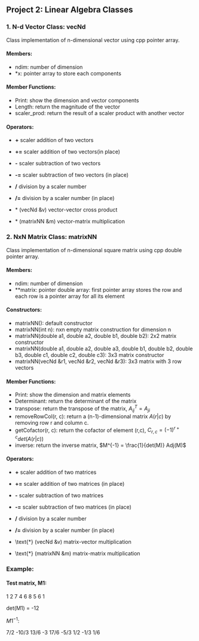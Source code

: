 ## Project 2: Linear Algebra Classes

### 1. N-d Vector Class: vecNd

Class implementation of n-dimensional vector using cpp pointer array.

#### Members:
- ndim: number of dimension
- *x: pointer array to store each components

#### Member Functions:
- Print: show the dimension and vector components
- Length: return the magnitude of the vector
- scaler_prod: return the result of a scaler product with another vector

#### Operators:
- **+** scaler addition of two vectors
- **+=** scaler addition of two vectors(in place)
- **-** scaler subtraction of two vectors
- **-=** scaler subtraction of two vectors (in place)
- **/** division by a scaler number
- **/=** division by a scaler number (in place)

- $\text{*}$ (vecNd &v) vector-vector cross product
- $\text{*}$ (matrixNN &m) vector-matrix multiplication

### 2. NxN Matrix Class: matrixNN

Class implementation of n-dimensional square matrix using cpp double pointer array.

#### Members:
- ndim: number of dimension
- **matrix: pointer double array: first pointer array stores the row and each row is a pointer array for all its element

#### Constructors:
- matrixNN(): default constructor
- matrixNN(int n): nxn empty matrix construction for dimension n
- matrixNN(double a1, double a2, double b1, double b2): 2x2 matrix constructor
- matrixNN(double a1, double a2, double a3, double b1, double b2, double b3, double c1, double c2, double c3): 3x3 matrix constructor
- matrixNN(vecNd &r1, vecNd &r2, vecNd &r3): 3x3 matrix with 3 row vectors

#### Member Functions:
- Print: show the dimension and matrix elements
- Determinant: return the determinant of the matrix
- transpose: return the transpose of the matrix, $A^T_{ij} = A_{ji}$
- removeRowCol(r, c): return a (n-1)-dimensional matrix $A(r|c)$ by removing row r and column c.
- getCofactor(r, c): return the cofactor of element (r,c), $C_{r,c} = (-1)^{r+c} det(A(r|c))$
- inverse: return the inverse matrix, $M^{-1} = \frac{1}{det(M)} Adj(M)$

#### Operators:
- **+** scaler addition of two matrices
- **+=** scaler addition of two matrices (in place)
- **-** scaler subtraction of two matrices
- **-=** scaler subtraction of two matrices (in place)
- **/** division by a scaler number
- **/=** division by a scaler number (in place)

- \text{*} (vecNd &v) matrix-vector multiplication
- \text{*} (matrixNN &m) matrix-matrix multiplication

### Example:
#### Test matrix, M1:

1 2 7
4 6 8
5 6 1

det(M1) = -12 

$M1^{-1}$:

7/2  -10/3 13/6
-3 17/6 -5/3
1/2 -1/3 1/6
